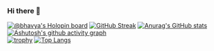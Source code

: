 ### Hi there 👋

<!--
**Bhavyavardhanjain/Bhavyavardhanjain** is a ✨ _special_ ✨ repository because its `README.md` (this file) appears on your GitHub profile.

Here are some ideas to get you started:

- 🔭 I’m currently working on ...
- 🌱 I’m currently learning ...
- 👯 I’m looking to collaborate on ...
- 🤔 I’m looking for help with ...
- 💬 Ask me about ...
- 📫 How to reach me: ...
- 😄 Pronouns: ...
- ⚡ Fun fact: ...
-->

[![@bhavya's Holopin board](https://holopin.me/bhavya)](https://holopin.io/@bhavya)
[![GitHub Streak](https://github-readme-streak-stats.herokuapp.com?user=Bhavyavardhanjain&theme=submarine-flowers&border_radius=5&fire=DD701B&card_width=440px)](https://git.io/streak-stats)
[![Anurag's GitHub stats](https://github-readme-stats.vercel.app/api?username=Bhavyavardhanjain&card_width=200px)](https://github.com/anuraghazra/github-readme-stats)
<br>
[![Ashutosh's github activity graph](https://github-readme-activity-graph.cyclic.app/graph?username=Bhavyavardhanjain)](https://github.com/ashutosh00710/github-readme-activity-graph)
<br>
[![trophy](https://github-profile-trophy.vercel.app/?username=Bhavyavardhanjain)](https://github.com/ryo-ma/github-profile-trophy)
[![Top Langs](https://github-readme-stats.vercel.app/api/top-langs/?username=Bhavyavardhanjain&layout=compact&text_color=daf7dc&bg_color=151515)](https://github.com/kumawatlalit912/github-readme-stats)
